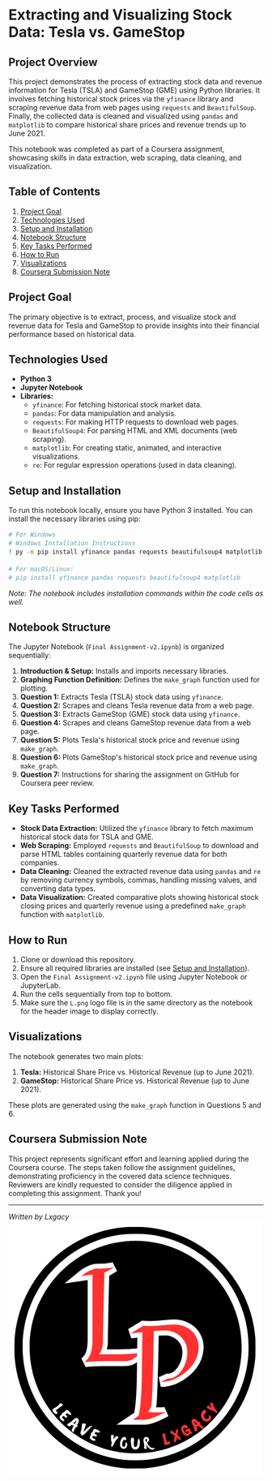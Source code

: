 # Extracting and Visualizing Stock Data: Tesla vs. GameStop

## Project Overview

This project demonstrates the process of extracting stock data and revenue information for Tesla (TSLA) and GameStop (GME) using Python libraries. It involves fetching historical stock prices via the `yfinance` library and scraping revenue data from web pages using `requests` and `BeautifulSoup`. Finally, the collected data is cleaned and visualized using `pandas` and `matplotlib` to compare historical share prices and revenue trends up to June 2021.

This notebook was completed as part of a Coursera assignment, showcasing skills in data extraction, web scraping, data cleaning, and visualization.

## Table of Contents

1.  [Project Goal](#project-goal)
2.  [Technologies Used](#technologies-used)
3.  [Setup and Installation](#setup-and-installation)
4.  [Notebook Structure](#notebook-structure)
5.  [Key Tasks Performed](#key-tasks-performed)
6.  [How to Run](#how-to-run)
7.  [Visualizations](#visualizations)
8.  [Coursera Submission Note](#coursera-submission-note)

## Project Goal

The primary objective is to extract, process, and visualize stock and revenue data for Tesla and GameStop to provide insights into their financial performance based on historical data.

## Technologies Used

*   **Python 3**
*   **Jupyter Notebook**
*   **Libraries:**
    *   `yfinance`: For fetching historical stock market data.
    *   `pandas`: For data manipulation and analysis.
    *   `requests`: For making HTTP requests to download web pages.
    *   `BeautifulSoup4`: For parsing HTML and XML documents (web scraping).
    *   `matplotlib`: For creating static, animated, and interactive visualizations.
    *   `re`: For regular expression operations (used in data cleaning).

## Setup and Installation

To run this notebook locally, ensure you have Python 3 installed. You can install the necessary libraries using pip:

```bash
# For Windows
# Windows Installation Instructions
! py -m pip install yfinance pandas requests beautifulsoup4 matplotlib

# For macOS/Linux:
# pip install yfinance pandas requests beautifulsoup4 matplotlib
```

*Note: The notebook includes installation commands within the code cells as well.*

## Notebook Structure

The Jupyter Notebook (`Final Assignment-v2.ipynb`) is organized sequentially:

1.  **Introduction & Setup:** Installs and imports necessary libraries.
2.  **Graphing Function Definition:** Defines the `make_graph` function used for plotting.
3.  **Question 1:** Extracts Tesla (TSLA) stock data using `yfinance`.
4.  **Question 2:** Scrapes and cleans Tesla revenue data from a web page.
5.  **Question 3:** Extracts GameStop (GME) stock data using `yfinance`.
6.  **Question 4:** Scrapes and cleans GameStop revenue data from a web page.
7.  **Question 5:** Plots Tesla's historical stock price and revenue using `make_graph`.
8.  **Question 6:** Plots GameStop's historical stock price and revenue using `make_graph`.
9.  **Question 7:** Instructions for sharing the assignment on GitHub for Coursera peer review.

## Key Tasks Performed

*   **Stock Data Extraction:** Utilized the `yfinance` library to fetch maximum historical stock data for TSLA and GME.
*   **Web Scraping:** Employed `requests` and `BeautifulSoup` to download and parse HTML tables containing quarterly revenue data for both companies.
*   **Data Cleaning:** Cleaned the extracted revenue data using `pandas` and `re` by removing currency symbols, commas, handling missing values, and converting data types.
*   **Data Visualization:** Created comparative plots showing historical stock closing prices and quarterly revenue using a predefined `make_graph` function with `matplotlib`.

## How to Run

1.  Clone or download this repository.
2.  Ensure all required libraries are installed (see [Setup and Installation](#setup-and-installation)).
3.  Open the `Final Assignment-v2.ipynb` file using Jupyter Notebook or JupyterLab.
4.  Run the cells sequentially from top to bottom.
5.  Make sure the `L.png` logo file is in the same directory as the notebook for the header image to display correctly.

## Visualizations

The notebook generates two main plots:

1.  **Tesla:** Historical Share Price vs. Historical Revenue (up to June 2021).
2.  **GameStop:** Historical Share Price vs. Historical Revenue (up to June 2021).

These plots are generated using the `make_graph` function in Questions 5 and 6.

## Coursera Submission Note

This project represents significant effort and learning applied during the Coursera course. The steps taken follow the assignment guidelines, demonstrating proficiency in the covered data science techniques. Reviewers are kindly requested to consider the diligence applied in completing this assignment. Thank you!

---
*Written by Lxgacy*
![Leave Your Lxgacy Logo](./Lxgacy_Final/submission_matplotlib/L.png)



